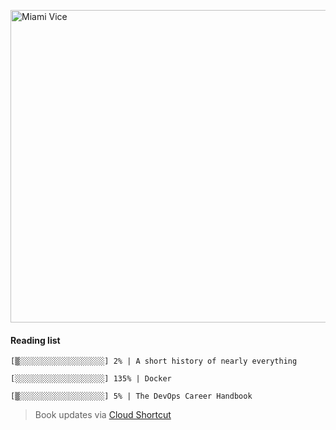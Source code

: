 
[<img src="https://media.giphy.com/media/l0IsIMQkVZ0UK1Q7C/giphy.gif" alt="Miami Vice" width="800" height="500">](https://www.youtube.com/watch?v=-aMCzRj3Syg)

#### Reading list

    [▒░░░░░░░░░░░░░░░░░░░] 2% | A short history of nearly everything
    
    [░░░░░░░░░░░░░░░░░░░░] 135% | Docker
    
    [▒░░░░░░░░░░░░░░░░░░░] 5% | The DevOps Career Handbook
    
> Book updates via [Cloud Shortcut](https://github.com/saschazengler/progress_bar_shortcut)

